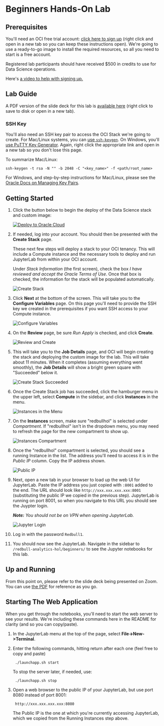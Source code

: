 # Beginners Hands-On Lab

## Prerequisites

You'll need an OCI free trial account: <a href="https://signup.cloud.oracle.com/?sourceType=_ref_coc-asset-opcSignIn&language=en_US" target="_blank" title="Sign up for free trial">click here to sign up</a> (right click and open in a new tab so you can keep these instructions open). We're going to use a ready-to-go image to install the required resources, so all you need to start is a free account.

Registered lab participants should have received $500 in credits to use for Data Science operations.

Here's [a video to help with signing up.](https://www.youtube.com/watch?v=4U-0SumNz6w)

## Lab Guide

A PDF version of the slide deck for this lab is [available here](https://raw.githubusercontent.com/oracle-devrel/redbull-analytics-hol/main/beginners/docs/Red-Bull-HOL.pdf) (right click to save to disk or open in a new tab).

### SSH Key

You'll also need an SSH key pair to access the OCI Stack we're going to create. For Mac/Linux systems, you can [use `ssh-keygen`](https://docs.oracle.com/en-us/iaas/Content/Compute/Tasks/managingkeypairs.htm#ariaid-title4). On Windows, you'll [use PuTTY Key Generator](https://docs.oracle.com/en-us/iaas/Content/Compute/Tasks/managingkeypairs.htm#ariaid-title5). Again, right click the appropriate link and open in a new tab so you don't lose this page.

To summarize Mac/Linux:

    ssh-keygen -t rsa -N "" -b 2048 -C "<key_name>" -f <path/root_name> 

For Windows, and step-by-step instructions for Mac/Linux, please see the [Oracle Docs on Managing Key Pairs](https://docs.oracle.com/en-us/iaas/Content/Compute/Tasks/managingkeypairs.htm#Managing_Key_Pairs_on_Linux_Instances).

## Getting Started

1. Click the button below to begin the deploy of the Data Science stack and custom image:
    
    <a href="https://cloud.oracle.com/resourcemanager/stacks/create?region=home&zipUrl=https://github.com/oracle-devrel/redbull-analytics-hol/releases/latest/download/redbull-analytics-hol-latest.zip" target="_blank"><img src="https://oci-resourcemanager-plugin.plugins.oci.oraclecloud.com/latest/deploy-to-oracle-cloud.svg" alt="Deploy to Oracle Cloud"/></a>
2. If needed, log into your account. You should then be presented with the **Create Stack** page. 
    
    These next few steps will deploy a stack to your OCI tenancy. This will include a Compute instance and the necessary tools to deploy and run JupyterLab from within your OCI account.

    Under *Stack Information* (the first screen), check the box *I have reviewed and accept the Oracle Terms of Use*. Once that box is checked, the information for the stack will be populated automatically.
    
    ![Create Stack](./docs/red-bull-hol-1a-create-stack-information.jpg)
3. Click **Next** at the bottom of the screen. This will take you to the **Configure Variables** page. On this page you'll need to provide the SSH key we created in the prerequisites if you want SSH access to your Compute instance.

    ![Configure Variables](./docs/red-bull-hol-configure-variables.jpg)
4. On the **Review** page, be sure *Run Apply* is checked, and click **Create**.

    ![Review and Create](./docs/red-bull-hol-1c-create-stack-review.jpg)
5. This will take you to the **Job Details** page, and OCI will begin creating the stack and deploying the custom image for the lab. This will take about 11 minutes. When it completes (assuming everything went smoothly), the **Job Details** will show a bright green square with "Succeeded" below it.
    
    ![Create Stack Succeeded](./docs/red-bull-hol-1d-create-stack-succeeded.jpg)
6. Once the Create Stack job has succeeded, click the hamburger menu in the upper left, select **Compute** in the sidebar, and click **Instances** in the menu.

    ![Instances in the Menu](./docs/red-bull-hol-2a-menu-instances.jpg)
7. On the **Instances** screen, make sure "redbullhol" is selected under *Compartment*. If "redbullhol" isn't in the dropdown menu, you may need to refresh the page for the new compartment to show up.

    ![Instances Compartment](./docs/red-bull-hol-2c-instances-compartment.jpg)
8. Once the "redbullhol" compartment is selected, you should see a running Instance in the list. The address you'll need to access it is in the *Public IP* column. Copy the IP address shown.

    ![Public IP](./docs/red-bull-hol-2d-instances-public-ip.jpg)
9. Next, open a new tab in your browser to load up the web UI for JupyterLab. Paste the IP address you just copied with `:8001` added to the end. The URL should look like `http://xxx.xxx.xxx.xxx:8001` (substituting the public IP we copied in the previous step). JupyterLab is running on port 8001, so when you navigate to this URL you should see the Juypter login.

    _**Note:** You should not be on VPN when opening JupyterLab._

    ![Jupyter Login](./docs/red-bull-hol-3b-jupyter-login.jpg)
10. Log in with the password `Redbull1`.
11. You should now see the JupyterLab. Navigate in the sidebar to `/redbull-analytics-hol/beginners/` to see the Jupyter notebooks for this lab.

## Up and Running

From this point on, please refer to the slide deck being presented on Zoom. You can use [the PDF](https://raw.githubusercontent.com/oracle-devrel/redbull-analytics-hol/main/beginners/docs/Red-Bull-HOL.pdf) for reference as you go.

## Starting The Web Application

When you get through the notebooks, you'll need to start the web server to see your results. We're including these commands here in the README for clarity (and so you can copy/paste).

1. In the JupyterLab menu at the top of the page, select **File->New->Terminal**.
2. Enter the following commands, hitting return after each one (feel free to copy and paste)

        ./launchapp.sh start

    To stop the server later, if needed, use:

        ./launchapp.sh stop
3. Open a web browser to the public IP of your JupyterLab, but use port 8080 instead of port 8001:

        http://xxx.xxx.xxx.xxx:8080

    The Public IP is the one at which you're currently accessing JupyterLab, which we copied from the Running Instances step above.
